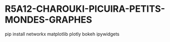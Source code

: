 # R5A12-CHAROUKI-PICUIRA-PETITS-MONDES-GRAPHES


pip install networkx matplotlib plotly bokeh ipywidgets